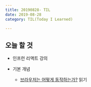 ```yaml
---
title: 20190828- TIL
date: 2019-08-28
category: TIL(Today I Learned)

---
```


## 오늘 할 것

- 인프런 리액트 강의

- 기본 개념
  - [브라우저는 어떻게 동작하는가?](https://d2.naver.com/helloworld/59361) 읽기
